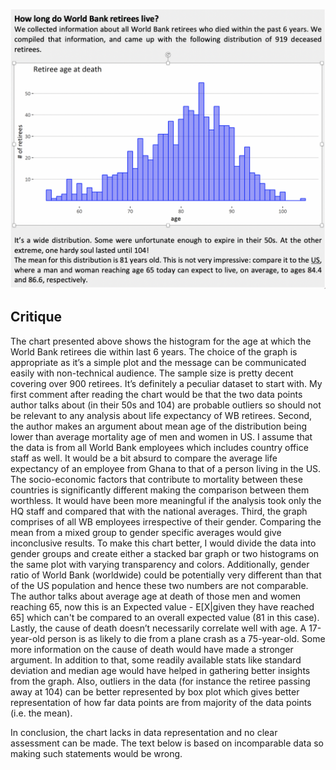 
![Problem Statement](ps.png)


## Critique

The chart presented above shows the histogram for the age at which the World Bank retirees die within last 6 years. The choice of the graph is appropriate as it’s a simple plot and the message can be communicated easily with non-technical audience. The sample size is pretty decent covering over 900 retirees. It’s definitely a peculiar dataset to start with. My first comment after reading the chart would be that the two data points author talks about (in their 50s and 104) are probable outliers so should not be relevant to any analysis about life expectancy of WB retirees. Second, the author makes an argument about mean age of the distribution being lower than average mortality age of men and women in US. I assume that the data is from all World Bank employees which includes country office staff as well. It would be a bit absurd to compare the average life expectancy of an employee from Ghana to that of a person living in the US. The socio-economic factors that contribute to mortality between these countries is significantly different making the comparison between them worthless. It would have been more meaningful if the analysis took only the HQ staff and compared that with the national averages. Third, the graph comprises of all WB employees irrespective of their gender. Comparing the mean from a mixed group to gender specific averages would give inconclusive results. To make this chart better, I would divide the data into gender groups and create either a stacked bar graph or two histograms on the same plot with varying transparency and colors. Additionally, gender ratio of World Bank (worldwide) could be potentially very different than that of the US population and hence these two numbers are not comparable. The author talks about average age at death of those men and women reaching 65, now this is an Expected value - E\[X|given they have reached 65] which can't be compared to an overall expected value (81 in this case). Lastly, the cause of death doesn’t necessarily correlate well with age. A 17-year-old person is as likely to die from a plane crash as a 75-year-old. Some more information on the cause of death would have made a stronger argument. In addition to that, some readily available stats like standard deviation and median age would have helped in gathering better insights from the graph. Also, outliers in the data (for instance the retiree passing away at 104) can be better represented by box plot which gives better representation of how far data points are from majority of the data points (i.e. the mean).

In conclusion, the chart lacks in data representation and no clear assessment can be made. The text below is based on incomparable data so making such statements would be wrong. 
 
